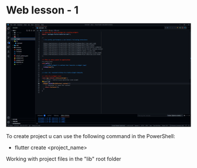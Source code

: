 # Web lesson - 1

![Alt text](./images/scr.png?raw=true "Preview")

To create project u can use the following command in the PowerShell:

 - flutter create <project_name>

Working with project files in the "lib" root folder